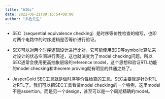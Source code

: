 ```yaml
---
title: "AIGs"
date: 2022-06-21T00:16:54+08:00
author: "糸色先生"
---
```


-   SEC（sequential equivalence
    checking）是时序等价性检查的缩写，也即对两个电路中的时序逻辑是否等价进行验证。

-   SEC可以对两个时序逻辑设计进行比对，它可能使用BDD等symbolic算法来对设计的状态空间进行表述，这也就演变为了model
    checking问题，所以SEC通常会使用更高抽象层级的reference
    model，这个思想和验证RTL功能的model checking和theorem
    proving就有明显的共通之处了。

-   JasperGold
    SEC工具就是做时序等价性检查的工具。SEC主要就是针对RTL对RTL了。我们可以把SEC工具看做model
    checking的一个特例，这里model不是assertion，而是另一个design，甚至可以是一个周期精确的model。

